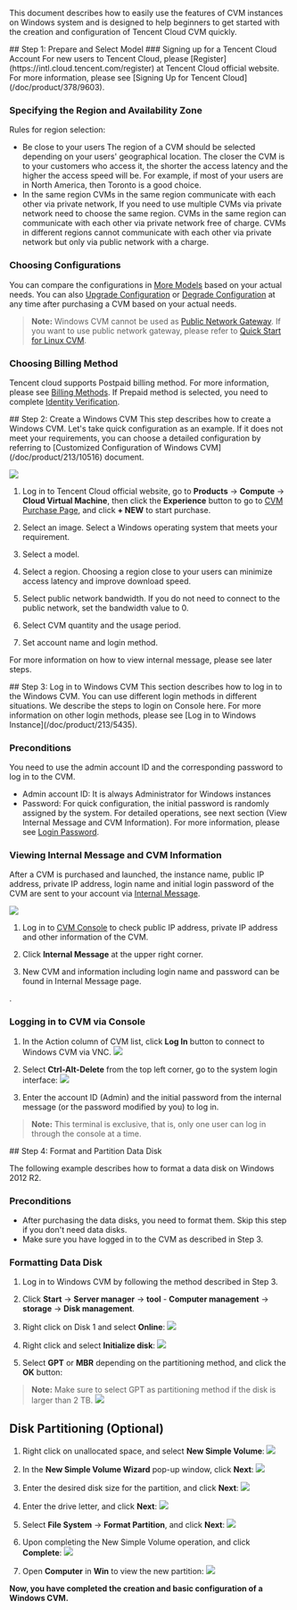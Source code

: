 
This document describes how to easily use the features of CVM instances on Windows system and is designed to help beginners to get started with the creation and configuration of Tencent Cloud CVM quickly.

<div id="page1"></div>
## Step 1: Prepare and Select Model
### Signing up for a Tencent Cloud Account
For new users to Tencent Cloud, please [Register](https://intl.cloud.tencent.com/register) at Tencent Cloud official website. For more information, please see [Signing Up for Tencent Cloud](/doc/product/378/9603).

### Specifying the Region and Availability Zone
Rules for region selection:
 - Be close to your users
The region of a CVM should be selected depending on your users' geographical location. The closer the CVM is to your customers who access it, the shorter the access latency and the higher the access speed will be. For example, if most of your users are in North America, then Toronto is a good choice.
 - In the same region
CVMs in the same region communicate with each other via private network, If you need to use multiple CVMs via private network need to choose the same region.
CVMs in the same region can communicate with each other via private network free of charge.
CVMs in different regions cannot communicate with each other via private network but only via public network with a charge.

### Choosing Configurations
You can compare the configurations in [More Models](https://intl.cloud.tencent.com/document/product/213/7153) based on your actual needs. You can also [Upgrade Configuration](/doc/product/213/%E8%B0%83%E6%95%B4CVM%E5%AE%9E%E4%BE%8B%E9%85%8D%E7%BD%AE#1.-配置升级) or [Degrade Configuration](/doc/product/213/%E8%B0%83%E6%95%B4CVM%E5%AE%9E%E4%BE%8B%E9%85%8D%E7%BD%AE#2.-配置降级) at any time after purchasing a CVM based on your actual needs.
>**Note:**
> Windows CVM cannot be used as [Public Network Gateway](/doc/product/215/%E7%BD%91%E5%85%B3#1.-公网网关). If you want to use public network gateway, please refer to [Quick Start for Linux CVM](/doc/product/213/2936).

### Choosing Billing Method
Tencent cloud supports Postpaid billing method. For more information, please see [Billing Methods](/doc/product/213/2180).
If Prepaid method is selected, you need to complete [Identity Verification](https://console.cloud.tencent.com/developer/infomation).

<div id="page2"></div>
## Step 2: Create a Windows CVM
This step describes how to create a Windows CVM. Let's take quick configuration as an example. If it does not meet your requirements, you can choose a detailed configuration by referring to [Customized Configuration of Windows CVM](/doc/product/213/10516) document.

![](//mc.qcloudimg.com/static/img/fa3a62404421c2fab5c8e08b6fe40588/image.png)

 1. Log in to Tencent Cloud official website, go to **Products** -> **Compute** -> **Cloud Virtual Machine**, then click the **Experience** button to go to [CVM Purchase Page](https://console.cloud.tencent.com/cvm/index), and click **+ NEW** to start purchase.

 2. Select an image. Select a Windows operating system that meets your requirement.
 
 3. Select a model.
 
 4. Select a region. Choosing a region close to your users can minimize access latency and improve download speed.
 
 5. Select public network bandwidth. If you do not need to connect to the public network, set the bandwidth value to 0.
 
 6. Select CVM quantity and the usage period.

 7. Set account name and login method.
 
For more information on how to view internal message, please see later steps.
 
<div id="Inter-Page">  </div>
## Step 3: Log in to Windows CVM
This section describes how to log in to the Windows CVM. You can use different login methods in different situations. We describe the steps to login on Console here. For more information on other login methods, please see [Log in to Windows Instance](/doc/product/213/5435).

### Preconditions
You need to use the admin account ID and the corresponding password to log in to the CVM.

 * Admin account ID: It is always Administrator for Windows instances
 * Password: For quick configuration, the initial password is randomly assigned by the system. For detailed operations, see next section (View Internal Message and CVM Information).
   For more information, please see [Login Password](/doc/product/213/6093).
   
### Viewing Internal Message and CVM Information
After a CVM is purchased and launched, the instance name, public IP address, private IP address, login name and initial login password of the CVM are sent to your account via [Internal Message](https://console.cloud.tencent.com/message).

![](//mc.qcloudimg.com/static/img/da559439d58296f6da3ff28c2c1ab952/image.png)
 1. Log in to [CVM Console](https://console.cloud.tencent.com/cvm/index) to check public IP address, private IP address and other information of the CVM.

 2. Click **Internal Message** at the upper right corner.

 3. New CVM and information including login name and password can be found in Internal Message page.

.
### Logging in to CVM via Console
 1. In the Action column of CVM list, click **Log In** button to connect to Windows CVM via VNC.
	![](//mc.qcloudimg.com/static/img/2458a30dd79da5762ea6cf474755319e/image.png)

 2. Select **Ctrl-Alt-Delete** from the top left corner, go to the system login interface:
	![](//mc.qcloudimg.com/static/img/e4dbc02ca9ae2a7cb9ada5316effd31a/image.png)
	
 3. Enter the account ID (Admin) and the initial password from the internal message (or the password modified by you) to log in.

>**Note:**
>This terminal is exclusive, that is, only one user can log in through the console at a time.

<div id="page4"></div>
## Step 4: Format and Partition Data Disk

The following example describes how to format a data disk on Windows 2012 R2.

### Preconditions
 - After purchasing the data disks, you need to format them. Skip this step if you don't need data disks.
 - Make sure you have logged in to the CVM as described in Step 3.

### Formatting Data Disk

 1. Log in to Windows CVM by following the method described in Step 3.

 2. Click **Start** -> **Server manager** -> **tool** - **Computer management** -> **storage** -> **Disk management**.

 3. Right click on Disk 1 and select **Online**:
	![](//mc.qcloudimg.com/static/img/1217193557509925a622dcdb81aa2e35/image.png)

 4. Right click and select **Initialize disk**:
	![](//mc.qcloudimg.com/static/img/94ab92867d77ea69bc803a0b20f2b941/image.png)

 5. Select **GPT** or **MBR** depending on the partitioning method, and click the **OK** button:
 > **Note:**
 > Make sure to select GPT as partitioning method if the disk is larger than 2 TB.
	![](//mc.qcloudimg.com/static/img/1f7b0f72767193cfa662e188c86cf31b/image.png)

## Disk Partitioning (Optional)

 1. Right click on unallocated space, and select **New Simple Volume**:
	![](//mc.qcloudimg.com/static/img/a6ca720af2082d7a470ece17a8e13f5d/image.png)

 2. In the **New Simple Volume Wizard** pop-up window, click **Next**:
	![](//mc.qcloudimg.com/static/img/10fdcd70b510a57919c6a40cf43452a7/image.png)

 3. Enter the desired disk size for the partition, and click **Next**:
	![](//mc.qcloudimg.com/static/img/05c8d1425a0208597b1d2c75a9c811b6/image.png)

 4. Enter the drive letter, and click **Next**:
	![](//mc.qcloudimg.com/static/img/737ed569049ad617715efb06fe44e7b2/image.png)

 5. Select **File System** -> **Format Partition**, and click **Next**:
	![](//mc.qcloudimg.com/static/img/896cb3f2705fb9fcd04c236b8fb9ec59/image.png)

 6. Upon completing the New Simple Volume operation, and click **Complete**:
	![](//mc.qcloudimg.com/static/img/1e257b9c76d80f30b34f612496b8007b/image.png)

 7. Open **Computer** in **Win** to view the new partition:
	![](//mc.qcloudimg.com/static/img/1cbb4ad1c3c01852a00a1415526a3e12/image.png)

**Now, you have completed the creation and basic configuration of a Windows CVM.**


